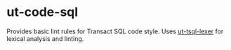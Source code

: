 # ut-code-sql

Provides basic lint rules for Transact SQL code style.
Uses [ut-tsql-lexer](https://github.com/softwaregroup-bg/ut-tsql-lexer) for lexical analysis and linting.
